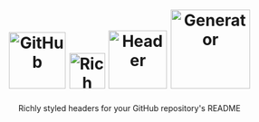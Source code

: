 <h1 align="center">
  <!-- Generated with https://gh-header.vincentriemer.com/?text=Github&size=h1&weight=bold&color=green&align=left -->
  <img
    width="100"
    alt="GitHub"
    src="https://gh-header.vincentriemer.com/header?text=GitHub&size=h1&weight=bold&color=green"
  />
  <!-- Generated with https://gh-header.vincentriemer.com/?text=Rich&size=h1&weight=regular&color=red&align=left -->
  <img
    width="63"
    alt="Rich"
    src="https://gh-header.vincentriemer.com/header?text=Rich&size=h1&weight=regular&color=red"
  />
  <!-- Generated with https://gh-header.vincentriemer.com/?text=Header&size=h1&weight=black&color=blue&align=left -->
  <img
    width="103"
    alt="Header"
    src="https://gh-header.vincentriemer.com/header?text=Header&size=h1&weight=black&color=blue"
  />
  <!-- Generated with https://gh-header.vincentriemer.com/?text=Generator&size=h1&weight=light&color=purple&align=left -->
  <img
    width="140"
    alt="Generator"
    src="https://gh-header.vincentriemer.com/header?text=Generator&size=h1&weight=light&color=purple"
  />
</h1>

<p align="center">Richly styled headers for your GitHub repository's README</p>
